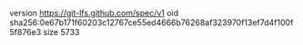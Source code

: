 version https://git-lfs.github.com/spec/v1
oid sha256:0e67b171f60203c12767ce55ed4666b76268af323970f13ef7d4f100f5f876e3
size 5733

